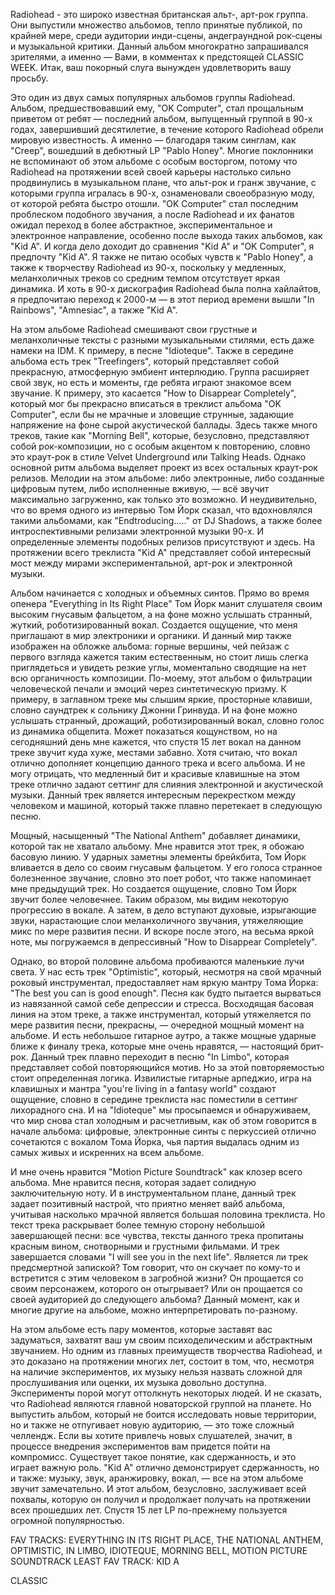 Radiohead - это широко известная британская альт-, арт-рок группа. Они выпустили множество альбомов, тепло принятые публикой, по крайней мере, среди аудитории инди-сцены, андеграундной рок-сцены и музыкальной критики. Данный альбом многократно запрашивался зрителями, а именно — Вами, в комментах к предстоящей CLASSIC WEEK. Итак, ваш покорный слуга вынужден удовлетворить вашу просьбу.

Это один из двух самых популярных альбомов группы Radiohead. Альбом, предшествовавший ему, "OK Computer", стал прощальным приветом от ребят — последний альбом, выпущенный группой в 90-х годах, завершивший десятилетие, в течение которого Radiohead обрели мировую известность. А именно — благодаря таким синглам, как "Creep", вошедший в дебютный LP "Pablo Honey". Многие поклонники не вспоминают об этом альбоме с особым восторгом, потому что Radiohead на протяжении всей своей карьеры настолько сильно продвинулись в музыкальном плане, что альт-рок и гранж звучание, с которыми группа игралась в 90-х, ознаменовали своеобразную моду, от которой ребята быстро отошли. "OK Computer" стал последним проблеском подобного звучания, а после Radiohead и их фанатов ожидал переход в более абстрактное, экспериментальное и электронное направление, особенно после выхода таких альбомов, как "Kid A". И когда дело доходит до сравнения "Kid A" и "OK Computer", я предпочту "Kid A". Я также не питаю особых чувств к "Pablo Honey", а также к творчеству Radiohead из 90-х, поскольку у медленных, меланхоличных треков со средним темпом отсутствует яркая динамика. И хоть в 90-х дискография Radiohead была полна хайлайтов, я предпочитаю переход к 2000-м — в этот период времени вышли "In Rainbows", "Amnesiac", а также "Kid A".

На этом альбоме Radiohead смешивают свои грустные и меланхоличные тексты с разными музыкальными стилями, есть даже намеки на IDM. К примеру, в песне "Idioteque". Также в середине альбома есть трек "Treefingers", который представляет собой прекрасную, атмосферную эмбиент интерлюдию. Группа расширяет свой звук, но есть и моменты, где ребята играют знакомое всем звучание. К примеру, это касается "How to Disappear Completely", который мог бы прекрасно вписаться в треклист альбома "OK Computer", если бы не мрачные и зловещие струнные, задающие напряжение на фоне сырой акустической баллады. Здесь также много треков, такие как "Morning Bell", которые, безусловно, представляют собой рок-композиции, но с особым акцентом к повторению, словно это краут-рок в стиле Velvet Underground или Talking Heads. Однако основной ритм альбома выделяет проект из всех остальных краут-рок релизов. Мелодии на этом альбоме: либо электронные, либо созданные цифровым путем, либо исполненные вживую, — всё звучит максимально загруженно, как только это возможно. И неудивительно, что во время одного из интервью Том Йорк сказал, что вдохновлялся такими альбомами, как "Endtroducing....." от DJ Shadows, а также более интроспективными релизами электронной музыки 90-х. И определенные элементы подобных релизов присутствуют и здесь. На протяжении всего треклиста "Kid A" представляет собой интересный мост между мирами экспериментальной, арт-рок и электронной музыки.

Альбом начинается с холодных и объемных синтов. Прямо во время опенера "Everything in Its Right Place" Том Йорк манит слушателя своим высоким гнусавым фальцетом, а на фоне можно услышать странный, жуткий, роботизированный вокал. Создается ощущение, что меня приглашают в мир электроники и органики. И данный мир также изображен на обложке альбома: горные вершины, чей пейзаж с первого взгляда кажется таким естественным, но стоит лишь слегка приглядеться и увидеть резкие углы, моментально сводящие на нет всю органичность композиции. По-моему, этот альбом о фильтрации человеческой печали и эмоций через синтетическую призму. К примеру, в заглавном треке мы слышим яркие, просторные клавиши, словно саундтрек к сольнику Джонни Гринвуда. И на фоне можно услышать странный, дрожащий, роботизированный вокал, словно голос из динамика общепита. Может показаться кощунством, но на сегодняшний день мне кажется, что спустя 15 лет вокал на данном треке звучит куда хуже, местами забавно. Хотя считаю, что вокал отлично дополняет концепцию данного трека и всего альбома. И не могу отрицать, что медленный бит и красивые клавишные на этом треке отлично задают сеттинг для слияния электронной и акустической музыки. Данный трек является интересным перекрестком между человеком и машиной, который также плавно перетекает в следующую песню.

Мощный, насыщенный "The National Anthem" добавляет динамики, которой так не хватало альбому. Мне нравится этот трек, я обожаю басовую линию. У ударных заметны элементы брейкбита, Том Йорк вливается в дело со своим гнусавым фальцетом. У его голоса странное болезненное звучание, словно это поет робот, что также напоминает мне предыдущий трек. Но создается ощущение, словно Том Йорк звучит более человечнее. Таким образом, мы видим некоторую прогрессию в вокале. А затем, в дело вступают духовые, изрыгающие звуки, нарастающие слои меланхоличного звучания, утяжеляющие микс по мере развития песни. И вскоре после этого, на весьма яркой ноте, мы погружаемся в депрессивный "How to Disappear Completely".

Однако, во второй половине альбома пробиваются маленькие лучи света. У нас есть трек "Optimistic", который, несмотря на свой мрачный роковый инструментал, предоставляет нам яркую мантру Тома Йорка: "The best you can is good enough". Песня как будто пытается вырваться из навязанной самой себе депрессии и стресса. Восходящая басовая линия на этом треке, а также инструментал, который утяжеляется по мере развития песни, прекрасны, — очередной мощный момент на альбоме. И есть небольшое гитарное аутро, а также мощные ударные ближе к финалу трека, которые мне очень нравятся, — настоящий брит-рок. Данный трек плавно переходит в песню "In Limbo", которая представляет собой повторяющийся мотив. Но за этой повторяемостью стоит определенная логика. Извилистые гитарные арпеджио, игра на клавишных и мантра "you're living in a fantasy world" создают ощущение, словно в середине треклиста нас поместили в сеттинг лихорадного сна. И на "Idioteque" мы просыпаемся и обнаруживаем, что мир снова стал холодным и расчетливым, как об этом говорится в начале альбома: цифровые, электронные синты с перкуссией отлично сочетаются с вокалом Тома Йорка, чья партия выдалась одним из самых живых и искренних на всем альбоме.

И мне очень нравится "Motion Picture Soundtrack" как клозер всего альбома. Мне нравится песня, которая задает солидную заключительную ноту. И в инструментальном плане, данный трек задает позитивный настрой, что приятно меняет вайб альбома, учитывая насколько мрачной является большая половина треклиста. Но текст трека раскрывает более темную сторону небольшой завершающей песни: все чувства, тексты данного трека пропитаны красным вином, снотворными и грустными фильмами. И трек завершается словами "I will see you in the next life". Является ли трек предсмертной запиской? Том говорит, что он скучает по кому-то и встретится с этим человеком в загробной жизни? Он прощается со своим персонажем, которого он отыгрывает? Или он прощается со своей аудиторией до следующего альбома? Данный момент, как и многие другие на альбоме, можно интерпретировать по-разному.

На этом альбоме есть пару моментов, которые заставят вас задуматься, захватят ваш ум своим психоделическим и абстрактным звучанием. Но одним из главных преимуществ творчества Radiohead, и это доказано на протяжении многих лет, состоит в том, что, несмотря на наличие экспериментов, их музыку нельзя назвать сложной для прослушивания или оценки, их музыка довольно доступна. Эксперименты порой могут оттолкнуть некоторых людей. И не сказать, что Radiohead являются главной новаторской группой на планете. Но выпустить альбом, который не боится исследовать новые территории, но и также не отпугивает новую аудиторию, — это тоже сложный челлендж. Если вы хотите привлечь новых слушателей, значит, в процессе внедрения экспериментов вам придется пойти на компромисс. Существует такое понятие, как сдержанность, и это играет важную роль. "Kid A" отлично демонстрирует сдержанность, но и также: музыку, звук, аранжировку, вокал, — все на этом альбоме звучит замечательно. И этот альбом, безусловно, заслуживает всей похвалы, которую он получил и продолжает получать на протяжении всех прошедших лет. Спустя 15 лет LP по-прежнему пользуется огромной популярностью.

FAV TRACKS: EVERYTHING IN ITS RIGHT PLACE, THE NATIONAL ANTHEM, OPTIMISTIC, IN LIMBO, IDIOTEQUE, MORNING BELL, MOTION PICTURE SOUNDTRACK
LEAST FAV TRACK: KID A

CLASSIC
